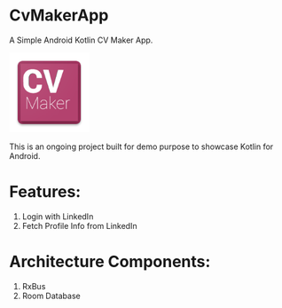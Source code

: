 # CvMakerApp
A Simple Android Kotlin CV Maker App.

![Alt text](/ic_launcher.png?raw=true "CV Maker")

This is an ongoing project built for demo purpose to showcase Kotlin for Android.

# Features:

1. Login with LinkedIn
2. Fetch Profile Info from LinkedIn

# Architecture Components:

1. RxBus
2. Room Database
